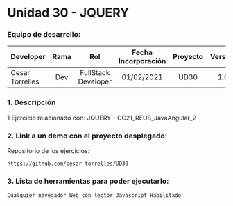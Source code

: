 # Unidad 30 -  JQUERY

### Equipo de desarrollo:

| Developer | Rama | Rol | Fecha Incorporación | Proyecto | Versión |
| --- | :---:  | :---:  | :---:  | :---: | :---:  |
| Cesar Torrelles | Dev  | FullStack Developer | 01/02/2021 | UD30  | 1.0  | 


### 1. Descripción

 1 Ejercicio  relacionado con:
JQUERY - CC21_REUS_JavaAngular_2

###  2. Link a un demo con el proyecto desplegado:

Repositorio de los ejercicios:
```
https://github.com/cesar-torrelles/UD30
```
###   3. Lista de herramientas para poder ejecutarlo:
```
Cualquier navegador Web con lector Javascript Habilitado
```


